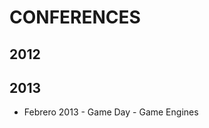 CONFERENCES
==================================

2012
------------------------------------------

2013
------------------------------------------
* Febrero 2013 - Game Day - Game Engines